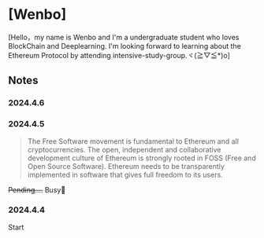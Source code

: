 # [Wenbo]

[Hello，my name is Wenbo and I'm a undergraduate student who loves BlockChain and Deeplearning. I'm looking forward to learning about the Ethereum Protocol by attending intensive-study-group.ヾ(≧▽≦*)o]

## Notes

### 2024.4.6

### 2024.4.5

> The Free Software movement is fundamental to Ethereum and all cryptocurrencies. The open, independent and collaborative development culture of Ethereum is strongly rooted in FOSS (Free and Open Source Software). Ethereum needs to be transparently implemented in software that gives full freedom to its users.

~~Pending....~~ Busy🥲

### 2024.4.4

Start
